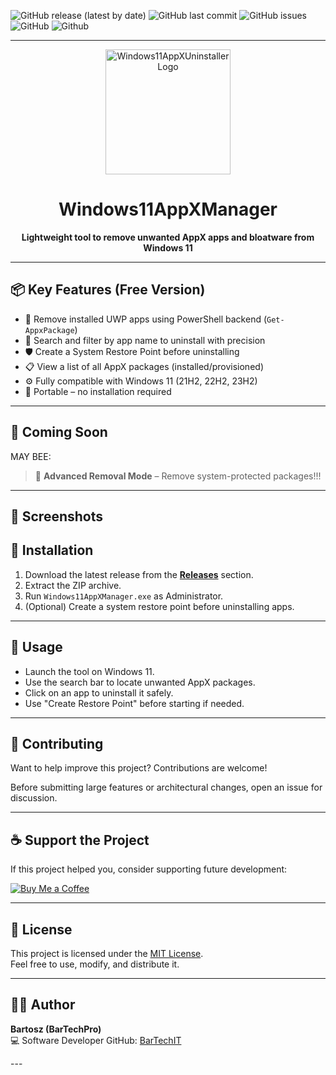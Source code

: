 ![GitHub release (latest by date)](https://img.shields.io/github/v/release/BarTechIT/Windows11AppXManager)
![GitHub last commit](https://img.shields.io/github/last-commit/BarTechIT/Windows11AppXManager)
![GitHub issues](https://img.shields.io/github/issues/BarTechIT/Windows11AppXManager)
![GitHub](https://img.shields.io/github/license/BarTechIT/Windows11AppXManager)
![Github](https://img.shields.io/github/license/BarTechIT/Windows11AppXManager)

---
<div align="center">

  <img src="https://i.ibb.co/n88npCw4/011533-1.png" alt="Windows11AppXUninstaller Logo" width="200" />

  <h1>Windows11AppXManager</h1>

  <p><strong>Lightweight tool to remove unwanted AppX apps and bloatware from Windows 11</strong></p>

</div>

---

## 📦 Key Features (Free Version)

- 🧼 Remove installed UWP apps using PowerShell backend (`Get-AppxPackage`)
- 🔎 Search and filter by app name to uninstall with precision
- 🛡️ Create a System Restore Point before uninstalling
- 📋 View a list of all AppX packages (installed/provisioned)
- ⚙️ Fully compatible with Windows 11 (21H2, 22H2, 23H2)
- 🧳 Portable – no installation required

---

## 🧪 Coming Soon

MAY BEE:

> 🚀 **Advanced Removal Mode** – Remove system-protected packages!!!

---

## 📸 Screenshots

> 



## 🔧 Installation

1. Download the latest release from the [**Releases**](https://github.com/BarTechIT/-Windows11AppXUninstaller/releases) section.
2. Extract the ZIP archive.
3. Run `Windows11AppXManager.exe` as Administrator.
4. (Optional) Create a system restore point before uninstalling apps.

---

## 🚀 Usage

- Launch the tool on Windows 11.
- Use the search bar to locate unwanted AppX packages.
- Click on an app to uninstall it safely.
- Use "Create Restore Point" before starting if needed.

---

## 🤝 Contributing

Want to help improve this project? Contributions are welcome!

Before submitting large features or architectural changes, open an issue for discussion.

---

## ☕ Support the Project

If this project helped you, consider supporting future development:

[![Buy Me a Coffee](https://i.ibb.co/609NbjC2/donate.png)](https://buymeacoffee.com/bartechpro)

---

## 📄 License

This project is licensed under the [MIT License](LICENSE).  
Feel free to use, modify, and distribute it.

---

## 👨‍💻 Author

**Bartosz (BarTechPro)**  
💻 Software Developer
GitHub: [BarTechIT](https://github.com/BarTechIT)

---</div>

